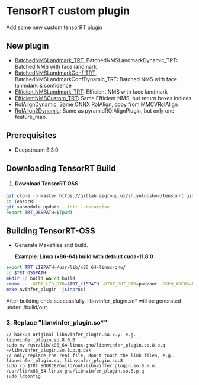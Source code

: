 # TensorRT custom plugin

Add some new custom tensorRT plugin

## New plugin

- [BatchedNMSLandmark_TRT](./plugin/batchedNMSLandmarkPlugin/), BatchedNMSLandmarkDynamic_TRT: Batched NMS with face landmark
- [BatchedNMSLandmarkConf_TRT](./plugin/batchedNMSLandmarkConfPlugin/), BatchedNMSLandmarkConfDynamic_TRT: Batched NMS with face lanmdark & confidence
- [EfficientNMSLandmark_TRT](./plugin/efficientNMSLandmarkPlugin/): Efficient NMS with face landmark
- [EfficientNMSCustom_TRT](./plugin/efficientNMSCustomPlugin/): Same Efficient NMS, but return boxes indices
- [RoIAlignDynamic](./plugin/roIAlignPlugin/): Same ONNX RoIAlign, copy from [MMCVRoIAlign](https://github.com/open-mmlab/mmdeploy)
- [RoIAlign2Dynamic](./plugin/roIAlign2Plugin/): Same as pyramidROIAlignPlugin, but only one feature_map.

## Prerequisites

- Deepstream 6.3.0

## Downloading TensorRT Build

1. #### Download TensorRT OSS
```bash
git clone -b master https://gitlab.aigroup.uz/sh.yuldoshov/tensorrt.git TensorRT
cd TensorRT
git submodule update --init --recursive
export TRT_OSSPATH=$(pwd)
```

## Building TensorRT-OSS
* Generate Makefiles and build.

  **Example: Linux (x86-64) build with default cuda-11.8.0**
```bash
export TRT_LIBPATH=/usr/lib/x86_64-linux-gnu/
cd $TRT_OSSPATH
mkdir -p build && cd build
cmake .. -DTRT_LIB_DIR=$TRT_LIBPATH -DTRT_OUT_DIR=pwd/out -DGPU_ARCHS=89 -DPYTHON_EXECUTABLE=/usr/bin/python3.8 -DCMAKE_C_COMPILER=/usr/bin/gcc
make nvinfer_plugin -j$(nproc)
```

After building ends successfully, libnvinfer_plugin.so\* will be generated under ./build/out.

### 3. Replace "libnvinfer_plugin.so\*"

```
// backup original libnvinfer_plugin.so.x.y, e.g. libnvinfer_plugin.so.8.0.0
sudo mv /usr/lib/x86_64-linux-gnu/libnvinfer_plugin.so.8.p.q ~/libnvinfer_plugin.so.8.p.q.bak
// only replace the real file, don't touch the link files, e.g. libnvinfer_plugin.so, libnvinfer_plugin.so.8
sudo cp $TRT_SOURCE/build/out/libnvinfer_plugin.so.8.m.n  /usr/lib/x86_64-linux-gnu/libnvinfer_plugin.so.8.p.q
sudo ldconfig
```
